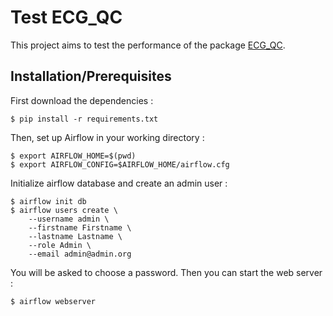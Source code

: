 # Test ECG_QC

This project aims to test the performance of the package [ECG_QC](https://github.com/Aura-healthcare/ecg_qc).

## Installation/Prerequisites

First download the dependencies :
```
$ pip install -r requirements.txt
```  
Then, set up Airflow in your working directory :
```
$ export AIRFLOW_HOME=$(pwd)
$ export AIRFLOW_CONFIG=$AIRFLOW_HOME/airflow.cfg
```
Initialize airflow database and create an admin user :
```
$ airflow init db
$ airflow users create \
    --username admin \
    --firstname Firstname \
    --lastname Lastname \
    --role Admin \
    --email admin@admin.org
 ```
 You will be asked to choose a password. Then you can start the web server :
 ```
$ airflow webserver
```  
 
